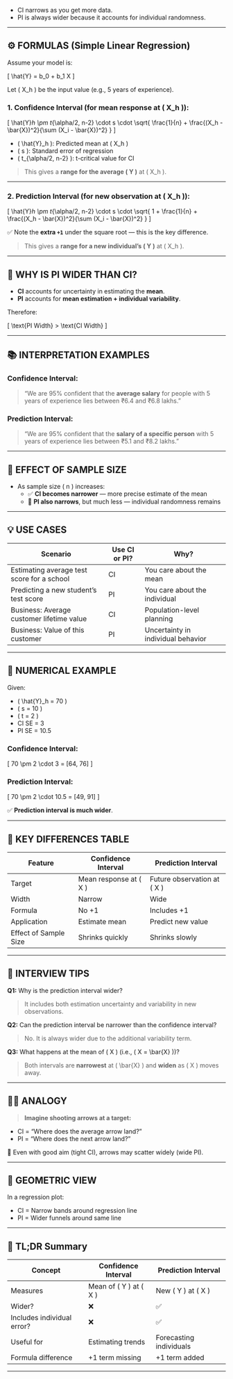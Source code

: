 
- CI narrows as you get more data.
- PI is always wider because it accounts for individual randomness.

---

## ⚙️ FORMULAS (Simple Linear Regression)

Assume your model is:

\[
\hat{Y} = b_0 + b_1 X
\]

Let \( X_h \) be the input value (e.g., 5 years of experience).

### 1. Confidence Interval (for mean response at \( X_h \)):

\[
\hat{Y}_h \pm t_{\alpha/2, n-2} \cdot s \cdot \sqrt{ \frac{1}{n} + \frac{(X_h - \bar{X})^2}{\sum (X_i - \bar{X})^2} }
\]

- \( \hat{Y}_h \): Predicted mean at \( X_h \)  
- \( s \): Standard error of regression  
- \( t_{\alpha/2, n-2} \): t-critical value for CI

> This gives a **range for the average \( Y \)** at \( X_h \).

---

### 2. Prediction Interval (for new observation at \( X_h \)):

\[
\hat{Y}_h \pm t_{\alpha/2, n-2} \cdot s \cdot \sqrt{ 1 + \frac{1}{n} + \frac{(X_h - \bar{X})^2}{\sum (X_i - \bar{X})^2} }
\]

✅ Note the **extra `+1`** under the square root — this is the key difference.

> This gives a **range for a new individual’s \( Y \)** at \( X_h \).

---

## 🤯 WHY IS PI WIDER THAN CI?

- **CI** accounts for uncertainty in estimating the **mean**.
- **PI** accounts for **mean estimation + individual variability**.

Therefore:

\[
\text{PI Width} > \text{CI Width}
\]

---

## 📚 INTERPRETATION EXAMPLES

### Confidence Interval:
> “We are 95% confident that the **average salary** for people with 5 years of experience lies between ₹6.4 and ₹6.8 lakhs.”

### Prediction Interval:
> “We are 95% confident that the **salary of a specific person** with 5 years of experience lies between ₹5.1 and ₹8.2 lakhs.”

---

## 📏 EFFECT OF SAMPLE SIZE

- As sample size \( n \) increases:
  - ✅ **CI becomes narrower** — more precise estimate of the mean
  - 🔄 **PI also narrows**, but much less — individual randomness remains

---

## 💡 USE CASES

| Scenario | Use CI or PI? | Why? |
|----------|---------------|------|
| Estimating average test score for a school | CI | You care about the mean |
| Predicting a new student’s test score | PI | You care about the individual |
| Business: Average customer lifetime value | CI | Population-level planning |
| Business: Value of this customer | PI | Uncertainty in individual behavior |

---

## 🧮 NUMERICAL EXAMPLE

Given:

- \( \hat{Y}_h = 70 \)
- \( s = 10 \)
- \( t = 2 \)
- CI SE = 3
- PI SE = 10.5

### Confidence Interval:
\[
70 \pm 2 \cdot 3 = [64, 76]
\]

### Prediction Interval:
\[
70 \pm 2 \cdot 10.5 = [49, 91]
\]

✅ **Prediction interval is much wider**.

---

## 📌 KEY DIFFERENCES TABLE

| Feature | Confidence Interval | Prediction Interval |
|--------|----------------------|---------------------|
| Target | Mean response at \( X \) | Future observation at \( X \) |
| Width | Narrow | Wide |
| Formula | No +1 | Includes +1 |
| Application | Estimate mean | Predict new value |
| Effect of Sample Size | Shrinks quickly | Shrinks slowly |

---

## 🧠 INTERVIEW TIPS

**Q1:** Why is the prediction interval wider?  
> It includes both estimation uncertainty and variability in new observations.

**Q2:** Can the prediction interval be narrower than the confidence interval?  
> No. It is always wider due to the additional variability term.

**Q3:** What happens at the mean of \( X \) (i.e., \( X = \bar{X} \))?  
> Both intervals are **narrowest** at \( \bar{X} \) and **widen** as \( X \) moves away.

---

## 🧑‍🏫 ANALOGY

> **Imagine shooting arrows at a target:**

- CI = “Where does the average arrow land?”
- PI = “Where does the next arrow land?”

🎯 Even with good aim (tight CI), arrows may scatter widely (wide PI).

---

## 📐 GEOMETRIC VIEW

In a regression plot:

- CI = Narrow bands around regression line  
- PI = Wider funnels around same line

---

## 🧾 TL;DR Summary

| Concept | Confidence Interval | Prediction Interval |
|--------|----------------------|---------------------|
| Measures | Mean of \( Y \) at \( X \) | New \( Y \) at \( X \) |
| Wider? | ❌ | ✅ |
| Includes individual error? | ❌ | ✅ |
| Useful for | Estimating trends | Forecasting individuals |
| Formula difference | +1 term missing | +1 term added |



---
